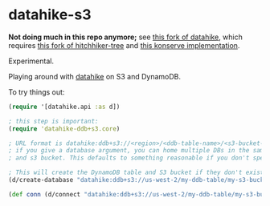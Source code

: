 # datahike-s3

**Not doing much in this repo anymore;** see [this fork of datahike](https://github.com/csm/datahike/tree/aws), which
requires [this fork of hitchhiker-tree](https://github.com/csm/hitchhiker-tree/tree/separate-ops-buffer) and [this
konserve implementation](https://github.com/csm/konserve-ddb-s3).

Experimental.

Playing around with [datahike](https://github.com/replikativ/datahike)
on S3 and DynamoDB.

To try things out:

```clojure
(require '[datahike.api :as d])

; this step is important:
(require 'datahike-ddb+s3.core)

; URL format is datahike:ddb+s3://<region>/<ddb-table-name>/<s3-bucket-name>[/<database>]
; if you give a database argument, you can home multiple DBs in the same dynamodb table
; and s3 bucket. This defaults to something reasonable if you don't specify it.

; This will create the DynamoDB table and S3 bucket if they don't exist.
(d/create-database "datahike:ddb+s3://us-west-2/my-ddb-table/my-s3-bucket")

(def conn (d/connect "datahike:ddb+s3://us-west-2/my-ddb-table/my-s3-bucket"))
```
